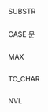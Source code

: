 SUBSTR
```SQL
```


CASE 문 
```SQL
```


MAX
```SQL
```


TO_CHAR
```SQL
```

NVL
```SQL
```



```SQL
```



```SQL
```



```SQL
```


```SQL
```

